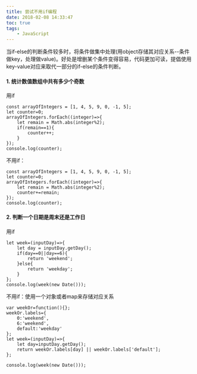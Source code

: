 ```yaml
---
title: 尝试不用if编程
date: 2018-02-08 14:33:47
toc: true
tags:
    - JavaScript
---
```


当if-else的判断条件较多时，将条件做集中处理(用object存储其对应关系--条件做key，处理做value)。好处是增删某个条件变得容易，代码更加可读，提倡使用key-value对应来取代一部分的if-else的条件判断。
<!--more-->

#### 1. 统计数值数组中共有多少个奇数
用if
```
const arrayOfIntegers = [1, 4, 5, 9, 0, -1, 5];
let counter=0;
arrayOfIntegers.forEach((integer)=>{
	let remain = Math.abs(integer%2);
	if(remain==1){
		counter++;
	}
});
console.log(counter);
```
不用if：
```
const arrayOfIntegers = [1, 4, 5, 9, 0, -1, 5];
let counter=0;
arrayOfIntegers.forEach((integer)=>{
	let remain = Math.abs(integer%2);
	counter+=remain;
});
console.log(counter);
```

#### 2. 判断一个日期是周末还是工作日
用if
```
let week=(inputDay)=>{
	let day = inputDay.getDay();
	if(day==0||day==6){
		return 'weekend';
	}else{
		return 'weekday';
	}
};
console.log(week(new Date()));
```
不用if：使用一个对象或者map来存储对应关系
```
var weekOr=function(){};
weekOr.labels={
	0:'weekend',
	6:'weekend',
	default:'weekday'
};
let week=(inputDay)=>{
	let day=inputDay.getDay();
	return weekOr.labels[day] || weekOr.labels['default'];
};

console.log(week(new Date()));
```

